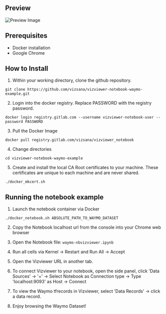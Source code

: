 ## Preview 
![Preview Image](https://i.imgur.com/2XzhU39.jpg)

## Prerequisites

- Docker installation
- Google Chrome

## How to Install

1. Within your working directory, clone the github repository.

`git clone https://github.com/vizsana/vizviewer-notebook-waymo-example.git`

2. Login into the docker registry. Replace PASSWORD with the registry password.

`docker login registry.gitlab.com --username vizviewer-notebook-user --password PASSWORD`

3. Pull the Docker Image

`docker pull registry.gitlab.com/vizsana/vizviewer_notebook`

4. Change directories

`cd vizviewer-notebook-waymo-example`

5. Create and install the local CA Root certificates to your machine. These certificates are unique to each machine and are never shared.

`./docker_mkcert.sh`

## Running the notebook example

1. Launch the notebook container via Docker

`./docker_notebook.sh ABSOLUTE_PATH_TO_WAYMO_DATASET`

2. Copy the Notebook localhost url from the console into your Chrome web browser

3. Open the Notebook file: `waymo-nbvizviewer.ipynb`  

4. Run all cells via Kernel -> Restart and Run All -> Accept

5. Open the Vizviewer URL in another tab.

6. To connect Vizviewer to your notebook, open the side panel, click 'Data Sources' -> '+' -> Select Notebook as Connection type -> Type 'localhost:9093' as Host -> Connect

7. To view the Waymo tfrecords in Vizviewer, select 'Data Records' -> click a data record.

8. Enjoy browsing the Waymo Dataset!

